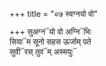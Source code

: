 +++
title = "०७ स्वग्नयो वो"

+++
सुअग्न᳓यो वो अग्नि᳓भिः  
सिया᳓म सूनो सहस ऊर्जाम् पते  
सुवी᳓रस् तुव᳓म् अस्मयुः᳓